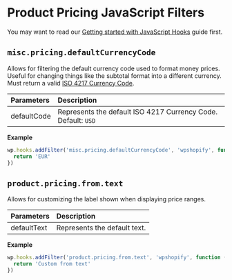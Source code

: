 # Product Pricing JavaScript Filters

You may want to read our [Getting started with JavaScript Hooks](guides/javascript-hooks.md) guide first.

## `misc.pricing.defaultCurrencyCode`

Allows for filtering the default currency code used to format money prices. Useful for changing things like the subtotal format into a different currency. Must return a valid [ISO 4217 Currency Code](https://www.xe.com/iso4217.php).

| Parameters  | Description                                                   |
| :---------- | :------------------------------------------------------------ |
| defaultCode | Represents the default ISO 4217 Currency Code. Default: `USD` |

**Example**

```js
wp.hooks.addFilter('misc.pricing.defaultCurrencyCode', 'wpshopify', function (defaultCode) {
  return 'EUR'
})
```

## `product.pricing.from.text`

Allows for customizing the label shown when displaying price ranges.

| Parameters  | Description                  |
| :---------- | :--------------------------- |
| defaultText | Represents the default text. |

**Example**

```js
wp.hooks.addFilter('product.pricing.from.text', 'wpshopify', function (defaultText) {
  return 'Custom from text'
})
```
